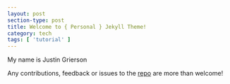 ```yaml
---
layout: post
section-type: post
title: Welcome to { Personal } Jekyll Theme!
category: tech
tags: [ 'tutorial' ]
---
```


My name is Justin Grierson

Any contributions, feedback or issues to the <a href="https://github.com/PanosSakkos/personal-jekyll-theme" target="\_blank">repo</a> are more than welcome!

